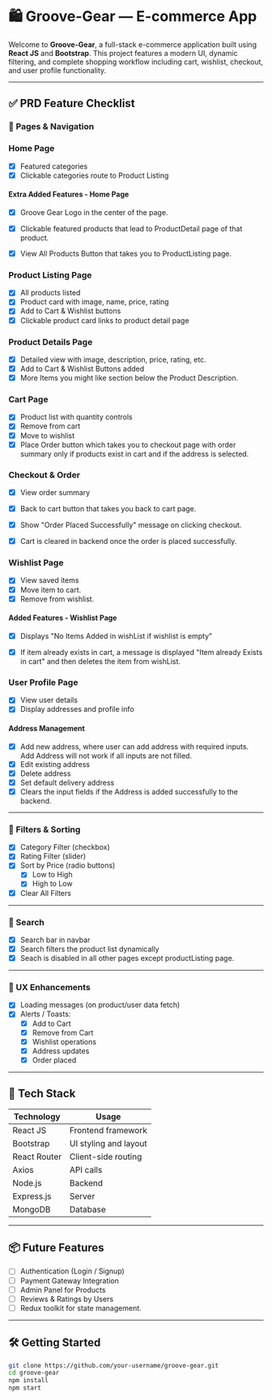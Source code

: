 # 🛍️ Groove-Gear — E-commerce App

Welcome to **Groove-Gear**, a full-stack e-commerce application built using **React JS** and **Bootstrap**. This project features a modern UI, dynamic filtering, and complete shopping workflow including cart, wishlist, checkout, and user profile functionality.

---

## ✅ PRD Feature Checklist

### 🔸 Pages & Navigation
### Home Page
  - [x] Featured categories
  - [x] Clickable categories route to Product Listing
   #### Extra Added Features - Home Page
  - [x] Groove Gear Logo in the center of the page.
  - [x] Clickable featured products that lead to ProductDetail page of that product.
  - [x] View All Products Button that takes you to ProductListing page.


### Product Listing Page
  - [x] All products listed
  - [x] Product card with image, name, price, rating
  - [x] Add to Cart & Wishlist buttons
  - [x] Clickable product card links to product detail page

### Product Details Page
  - [x] Detailed view with image, description, price, rating, etc.
  - [x] Add to Cart & Wishlist Buttons added
  - [x] More Items you might like section below the Product Description.
        
### Cart Page
  - [x] Product list with quantity controls
  - [x] Remove from cart
  - [x] Move to wishlist
  - [x] Place Order button which takes you to checkout page with order summary only if products exist in cart and if the address is selected.

### Checkout & Order
- [x] View order summary
- [x] Back to cart button that takes you back to cart page.
- [x] Show "Order Placed Successfully" message on clicking checkout.
- [x] Cart is cleared in backend once the order is placed successfully.


### Wishlist Page
  - [x] View saved items
  - [x] Move item to cart.
  - [x] Remove from wishlist.

  #### Added Features - Wishlist Page
  - [x] Displays "No Items Added in wishList if wishlist is empty"
  - [x] If item already exists in cart, a message is displayed "Item already Exists in cart" and then deletes the item from wishList.

  
### User Profile Page
  - [x] View user details
  - [x] Display addresses and profile info

#### Address Management
- [x] Add new address, where user can add address with required inputs. Add Address will not work if all inputs are not filled.
- [x] Edit existing address
- [x] Delete address
- [x] Set default delivery address
- [x] Clears the input fields if the Address is added successfully to the backend.

---

### 🔸 Filters & Sorting
- [x] Category Filter (checkbox)
- [x] Rating Filter (slider)
- [x] Sort by Price (radio buttons)
  - [x] Low to High
  - [x] High to Low
- [x] Clear All Filters

---

### 🔸 Search
- [x] Search bar in navbar
- [x] Search filters the product list dynamically
- [x] Seach is disabled in all other pages except productListing page.

---

### 🔸 UX Enhancements
- [x] Loading messages (on product/user data fetch)
- [x] Alerts / Toasts:
  - [x] Add to Cart
  - [x] Remove from Cart
  - [x] Wishlist operations
  - [x] Address updates
  - [x] Order placed

---

## 🧰 Tech Stack

| Technology     | Usage                     |
|----------------|---------------------------|
| React JS       | Frontend framework        |
| Bootstrap      | UI styling and layout     |
| React Router   | Client-side routing       |
| Axios          | API calls                 |
| Node.js        | Backend                   |
| Express.js     | Server                    |
| MongoDB        | Database                  |

---

## 📦 Future Features

- [ ] Authentication (Login / Signup)
- [ ] Payment Gateway Integration
- [ ] Admin Panel for Products
- [ ] Reviews & Ratings by Users
- [ ] Redux toolkit for state management.

---

## 🛠️ Getting Started

```bash
git clone https://github.com/your-username/groove-gear.git
cd groove-gear
npm install
npm start
